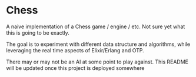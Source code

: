 # Chess

A naive implementation of a Chess game / engine / etc.
Not sure yet what this is going to be exactly.

The goal is to experiment with different data structure and algorithms,
while leveraging the real time aspects of Elixir/Erlang and OTP.

There may or may not be an AI at some point to play against.
This README will be updated once this project is deployed somewhere
